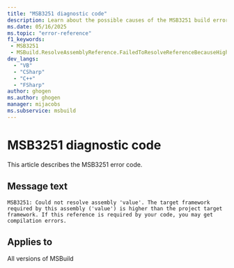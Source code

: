 ```yaml
---
title: "MSB3251 diagnostic code"
description: Learn about the possible causes of the MSB3251 build error, and get troubleshooting tips.
ms.date: 05/16/2025
ms.topic: "error-reference"
f1_keywords:
 - MSB3251
 - MSBuild.ResolveAssemblyReference.FailedToResolveReferenceBecauseHigherTargetFramework
dev_langs:
  - "VB"
  - "CSharp"
  - "C++"
  - "FSharp"
author: ghogen
ms.author: ghogen
manager: mijacobs
ms.subservice: msbuild
---
```


# MSB3251 diagnostic code

<!-- :::ErrorDefinitionDescription::: -->
<!-- :::editable-content name="introDescription"::: -->
This article describes the MSB3251 error code.
<!-- :::editable-content-end::: -->

## Message text

<!-- :::editable-content name="messageText"::: -->
`MSB3251: Could not resolve assembly 'value'. The target framework required by this assembly ('value') is higher than the project target framework. If this reference is required by your code, you may get compilation errors.`
<!-- :::editable-content-end::: -->
<!-- MSB3251: Could not resolve assembly {0}. The target framework required by this assembly ({1}) is higher than the project target framework. If this reference is required by your code, you may get compilation errors. -->

<!-- :::editable-content name="postOutputDescription"::: -->
<!-- :::editable-content-end::: -->
<!-- :::ErrorDefinitionDescription-end::: -->

## Applies to

All versions of MSBuild
